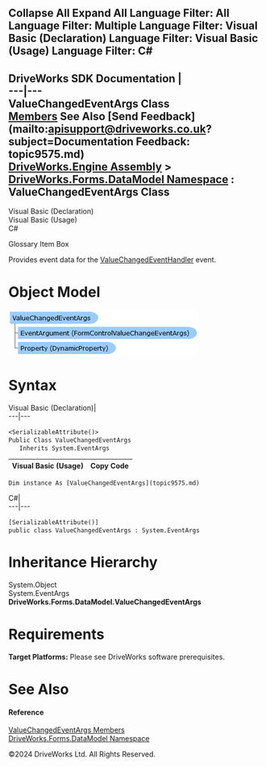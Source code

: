        

 Collapse All Expand All  Language Filter: All  Language Filter: Multiple  Language Filter: Visual Basic (Declaration) Language Filter: Visual Basic (Usage) Language Filter: C#  
---  
DriveWorks SDK Documentation  |   
---|---  
ValueChangedEventArgs Class   
[Members](topic9576.md) See Also [Send Feedback](mailto:apisupport@driveworks.co.uk?subject=Documentation Feedback: topic9575.md)  
[DriveWorks.Engine Assembly](topic2156.md) > [DriveWorks.Forms.DataModel Namespace](topic9371.md) : ValueChangedEventArgs Class  
---  
  
Visual Basic (Declaration)    
Visual Basic (Usage)    
C# 

Glossary Item Box

Provides event data for the [ValueChangedEventHandler](topic9590.md) event. 

# Object Model

![](dotnetdiagramimages/image456.png)

# Syntax

Visual Basic (Declaration)|   
---|---  
      
    
    <SerializableAttribute()>
    Public Class ValueChangedEventArgs 
       Inherits System.EventArgs  
  
Visual Basic (Usage)| Copy Code  
---|---  
      
    
    Dim instance As [ValueChangedEventArgs](topic9575.md)  
  
C#|   
---|---  
      
    
    [SerializableAttribute()]
    public class ValueChangedEventArgs : System.EventArgs   
  
# Inheritance Hierarchy

System.Object  
System.EventArgs  
**DriveWorks.Forms.DataModel.ValueChangedEventArgs**  


# Requirements

**Target Platforms:** Please see DriveWorks software prerequisites.

# See Also

#### Reference

[ValueChangedEventArgs Members](topic9576.md)   
[DriveWorks.Forms.DataModel Namespace](topic9371.md)

©2024 DriveWorks Ltd. All Rights Reserved.
